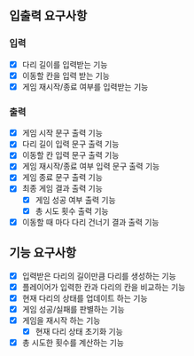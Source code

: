## 입출력 요구사항
### 입력
- [x] 다리 길이를 입력받는 기능
- [x] 이동할 칸을 입력 받는 기능
- [x] 게임 재시작/종료 여부를 입력받는 기능

### 출력
- [x] 게임 시작 문구 출력 기능
- [x] 다리 길이 입력 문구 출력 기능
- [x] 이동할 칸 입력 문구 출력 기능
- [x] 게임 재시작/종료 여부 입력 문구 출력 기능
- [x] 게임 종료 문구 출력 기능
- [x] 최종 게임 결과 출력 기능
  - [x] 게임 성공 여부 출력 기능
  - [x] 총 시도 횟수 출력 기능
- [x] 이동할 때 마다 다리 건너기 결과 출력 기능

## 기능 요구사항
- [x] 입력받은 다리의 길이만큼 다리를 생성하는 기능
- [x] 플레이어가 입력한 칸과 다리의 칸을 비교하는 기능
- [x] 현재 다리의 상태를 업데이트 하는 기능
- [x] 게임 성공/실패를 판별하는 기능
- [x] 게임을 재시작 하는 기능
  - [x] 현재 다리 상태 초기화 기능
- [x] 총 시도한 횟수를 계산하는 기능
